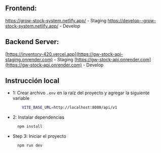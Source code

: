## Frontend:
https://grow-stock-system.netlify.app/ - Staging
https://develop--grow-stock-system.netlify.app/ - Develop

## Backend Server:
[https://inventory-420.vercel.app](https://gw-stock-api-staging.onrender.com) - Staging
[https://gw-stock-api.onrender.com](https://gw-stock-api.onrender.com) - Develop



## Instrucción local

- 1: Crear archivo `.env` en la raíz del proyecto y agregar la siguiente variable

  ```bash
      VITE_BASE_URL=http://localhost:8080/api/v1
  ```

- 2: Instalar dependencias
  ```bash
    npm install
  ```
- Step 3: Iniciar el proyecto

  ```bash
    npm run dev
  ```
